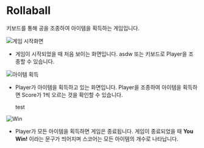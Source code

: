 # Rollaball

키보드를 통해 공을 조종하여 아이템을 획득하는 게임입니다.   

![게임 시작화면](http://drive.google.com/uc?export=view&id=11vYJwjf_PIJfvhAC2O-id_vf2mqcOkfK)  
* 게임이 시작되었을 때 처음 보이는 화면입니다. asdw 또는 키보드로 Player을 조종할 수 있습니다.  
  
  
![아이템 획득](http://drive.google.com/uc?export=view&id=1_XbV350qgqf_S7KKJ7k6kv75H8URl3Tn)
* Player가 아이템을 획득하고 있는 화면입니다. Player을 조종하여 아이템을 획득하면 Score가 1씩 오르는 것을 확인할 수 있습니다.  
  
  test
  
  
![Win](http://drive.google.com/uc?export=view&id=151LNZ2jaUyxre_hIaDLuAdzygFmjQ8E1)
* Player가 모든 아이템을 획득하면 게임은 종료됩니다. 게임이 종료되었을 때 **You Win!** 이라는 문구가 띄어지며 스코어는 모든 아이템의 개수로 나타납니다.
  
